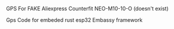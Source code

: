 GPS For FAKE Aliexpress Counterfit NEO-M10-10-O (doesn't exist)

Gps Code for embeded rust esp32 Embassy framework 


